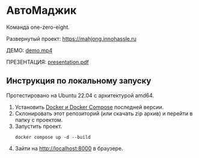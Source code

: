 # АвтоМаджик

Команда one-zero-eight.

Развернутый проект: https://mahjong.innohassle.ru

ДЕМО: [demo.mp4](./demo.mp4)

ПРЕЗЕНТАЦИЯ: [presentation.pdf](./presentation.pdf)

## Инструкция по локальному запуску

Протестировано на Ubuntu 22.04 с архитектурой amd64.

1. Установить [Docker и Docker Compose](https://docs.docker.com/engine/install/) последней версии.
2. Склонировать этот репозиторий (или скачать zip архив) и перейти в папку с проектом.
3. Запустить проект.
   ```
   docker compose up -d --build
   ```
4. Зайти на [http://localhost:8000](http://localhost:8000) в браузере.
